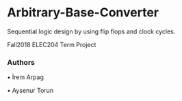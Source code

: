 # Arbitrary-Base-Converter
Sequential logic design by using flip flops and clock cycles.

Fall2018 ELEC204 Term Project


### Authors
•	İrem Arpag

•	Aysenur Torun
